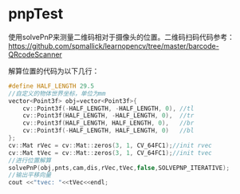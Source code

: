 # pnpTest
使用solvePnP来测量二维码相对于摄像头的位置。二维码扫码代码参考：https://github.com/spmallick/learnopencv/tree/master/barcode-QRcodeScanner

解算位置的代码为以下几行：
```c
#define HALF_LENGTH 29.5
//自定义的物体世界坐标，单位为mm
vector<Point3f> obj=vector<Point3f>{
    cv::Point3f(-HALF_LENGTH, -HALF_LENGTH, 0),	//tl
    cv::Point3f(HALF_LENGTH, -HALF_LENGTH, 0),	//tr
    cv::Point3f(HALF_LENGTH, HALF_LENGTH, 0),	//br
    cv::Point3f(-HALF_LENGTH, HALF_LENGTH, 0)	//bl
};
cv::Mat rVec = cv::Mat::zeros(3, 1, CV_64FC1);//init rvec
cv::Mat tVec = cv::Mat::zeros(3, 1, CV_64FC1);//init tvec
//进行位置解算
solvePnP(obj,pnts,cam,dis,rVec,tVec,false,SOLVEPNP_ITERATIVE);
//输出平移向量
cout <<"tvec: "<<tVec<<endl;
```

